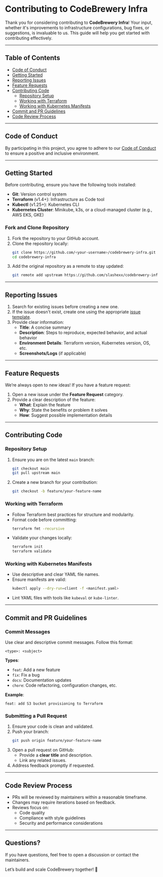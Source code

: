 # Contributing to CodeBrewery Infra

Thank you for considering contributing to **CodeBrewery Infra**! Your input, whether it's improvements to infrastructure configurations, bug fixes, or suggestions, is invaluable to us. This guide will help you get started with contributing effectively.

---

## Table of Contents

- [Code of Conduct](#code-of-conduct)
- [Getting Started](#getting-started)
- [Reporting Issues](#reporting-issues)
- [Feature Requests](#feature-requests)
- [Contributing Code](#contributing-code)
  - [Repository Setup](#repository-setup)
  - [Working with Terraform](#working-with-terraform)
  - [Working with Kubernetes Manifests](#working-with-kubernetes-manifests)
- [Commit and PR Guidelines](#commit-and-pr-guidelines)
- [Code Review Process](#code-review-process)

---

## Code of Conduct

By participating in this project, you agree to adhere to our [Code of Conduct](CODE_OF_CONDUCT.md) to ensure a positive and inclusive environment.

---

## Getting Started

Before contributing, ensure you have the following tools installed:

- **Git**: Version control system
- **Terraform** (v1.4+): Infrastructure as Code tool
- **Kubectl** (v1.25+): Kubernetes CLI
- **Kubernetes Cluster**: Minikube, k3s, or a cloud-managed cluster (e.g., AWS EKS, GKE)

### Fork and Clone Repository

1. Fork the repository to your GitHub account.
2. Clone the repository locally:
   ```bash
   git clone https://github.com/<your-username>/codebrewery-infra.git
   cd codebrewery-infra
   ```
3. Add the original repository as a remote to stay updated:
   ```bash
   git remote add upstream https://github.com/slashexx/codebrewery-infra.git
   ```

---

## Reporting Issues

1. Search for existing issues before creating a new one.
2. If the issue doesn't exist, create one using the appropriate [issue template](https://github.com/slashexx/codebrewery-infra/issues).
3. Provide clear information:
   - **Title**: A concise summary
   - **Description**: Steps to reproduce, expected behavior, and actual behavior
   - **Environment Details**: Terraform version, Kubernetes version, OS, etc.
   - **Screenshots/Logs** (if applicable)

---

## Feature Requests

We’re always open to new ideas! If you have a feature request:

1. Open a new issue under the **Feature Request** category.
2. Provide a clear description of the feature:
   - **What**: Explain the feature
   - **Why**: State the benefits or problem it solves
   - **How**: Suggest possible implementation details

---

## Contributing Code

### Repository Setup

1. Ensure you are on the latest `main` branch:
   ```bash
   git checkout main
   git pull upstream main
   ```
2. Create a new branch for your contribution:
   ```bash
   git checkout -b feature/your-feature-name
   ```

### Working with Terraform

- Follow Terraform best practices for structure and modularity.
- Format code before committing:
   ```bash
   terraform fmt -recursive
   ```
- Validate your changes locally:
   ```bash
   terraform init
   terraform validate
   ```

### Working with Kubernetes Manifests

- Use descriptive and clear YAML file names.
- Ensure manifests are valid:
   ```bash
   kubectl apply --dry-run=client -f <manifest.yaml>
   ```
- Lint YAML files with tools like `kubeval` or `kube-linter`.

---

## Commit and PR Guidelines

### Commit Messages

Use clear and descriptive commit messages. Follow this format:

```
<type>: <subject>
```

**Types**:
- `feat`: Add a new feature
- `fix`: Fix a bug
- `docs`: Documentation updates
- `chore`: Code refactoring, configuration changes, etc.

**Example**:
```
feat: add S3 bucket provisioning to Terraform
```

### Submitting a Pull Request

1. Ensure your code is clean and validated.
2. Push your branch:
   ```bash
   git push origin feature/your-feature-name
   ```
3. Open a pull request on GitHub:
   - Provide a **clear title** and description.
   - Link any related issues.
4. Address feedback promptly if requested.

---

## Code Review Process

- PRs will be reviewed by maintainers within a reasonable timeframe.
- Changes may require iterations based on feedback.
- Reviews focus on:
  - Code quality
  - Compliance with style guidelines
  - Security and performance considerations

---

## Questions?

If you have questions, feel free to open a discussion or contact the maintainers.

Let’s build and scale CodeBrewery together! 🚀

